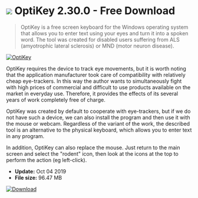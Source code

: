 # ![](https://cdn.softexe.net/static/icon/d/optikey-9083.png) OptiKey 2.30.0 - Free Download

> OptiKey is a free screen keyboard for the Windows operating system that allows you to enter text using your eyes and turn it into a spoken word. The tool was created for disabled users suffering from ALS (amyotrophic lateral sclerosis) or MND (motor neuron disease).

[![OptiKey](https://gallery.dpcdn.pl/imgc/Tools/67619/g_-_420x350_1.5_-_x20160502012715_0.png)](https://softexe.net/win/system/control/optikey:aRhc.html)

OptiKey requires the device to track eye movements, but it is worth noting that the application manufacturer took care of compatibility with relatively cheap eye-trackers. In this way the author wants to simultaneously fight with high prices of commercial and difficult to use products available on the market in everyday use. Therefore, it provides the effects of its several years of work completely free of charge.
 
 OptiKey was created by default to cooperate with eye-trackers, but if we do not have such a device, we can also install the program and then use it with the mouse or webcam. Regardless of the variant of the work, the described tool is an alternative to the physical keyboard, which allows you to enter text in any program.
 
 In addition, OptiKey can also replace the mouse. Just return to the main screen and select the "rodent" icon, then look at the icons at the top to perform the action (eg left-click).


- **Update:** Oct 04 2019
- **File size:** 96.47 MB

[![Download](https://cdn.softexe.net/static/img/download.png)](https://softexe.net/win/system/control/optikey:aRhc.html)


